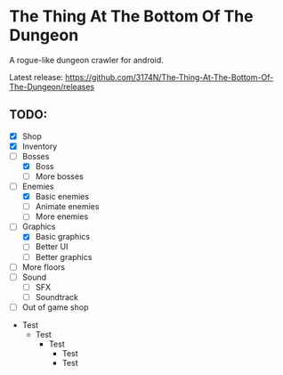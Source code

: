 # The Thing At The Bottom Of The Dungeon
A rogue-like dungeon crawler for android.

Latest release: https://github.com/3174N/The-Thing-At-The-Bottom-Of-The-Dungeon/releases

## TODO:
- [x] Shop
- [x] Inventory
- [ ] Bosses
  - [x] Boss
  - [ ] More bosses
- [ ] Enemies
  - [x] Basic enemies
  - [ ] Animate enemies
  - [ ] More enemies
- [ ] Graphics
  - [x] Basic graphics
  - [ ] Better UI
  - [ ] Better graphics
- [ ] More floors
- [ ] Sound
  - [ ] SFX
  - [ ] Soundtrack
- [ ] Out of game shop
- Test
  - Test
    - Test
        - Test
      - Test
